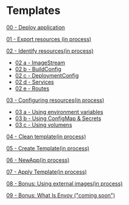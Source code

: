 # Templates

[ 00 - Deploy application](https://github.com/carlossagala/ace/tree/master/nodejs/ocp/00)

[ 01 - Export resources (in process)](https://github.com/carlossagala/ace/tree/master/nodejs/ocp/01)

[ 02 - Identify resources(in process)](https://github.com/carlossagala/ace/tree/master/nodejs/ocp/02)

- [02 a - ImageStream]()
- [02 b - BuildConfig]()
- [02 c - DeploymentConfig]()
- [02 d - Services]()
- [02 e - Routes]()

[ 03 - Configuring resources(in process)](https://github.com/carlossagala/ace/tree/master/nodejs/ocp/03)

- [03 a - Using environment variables]()
- [03 b - Using ConfigMap & Secrets]()
- [03 c - Using volumens]()

[ 04 - Clean template(in process)](https://github.com/carlossagala/ace/tree/master/nodejs/ocp/04)

[ 05 - Create Template(in process)](https://github.com/carlossagala/ace/tree/master/nodejs/ocp/05)

[ 06 - NewApp(in process)](https://github.com/carlossagala/ace/tree/master/nodejs/ocp/06)

[ 07 - Apply Template(in process)](https://github.com/carlossagala/ace/tree/master/nodejs/ocp/07)

[ 08 - Bonus: Using external images(in process)](https://github.com/carlossagala/ace/tree/master/nodejs/ocp/08)

[ 09 - Bonus: What Is Envoy ("coming soon")](https://github.com/carlossagala/ace/tree/master/nodejs/ocp/09)
